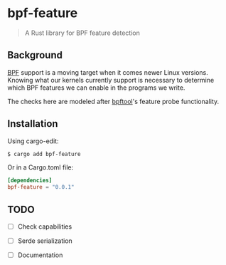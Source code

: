 # bpf-feature

> A Rust library for BPF feature detection

## Background

[BPF]() support is a moving target when it comes newer Linux versions. Knowing what our kernels currently support is necessary to determine which BPF features we can enable in the programs we write.

The checks here are modeled after [bpftool](https://github.com/libbpf/bpftool)'s feature probe functionality.

## Installation

Using cargo-edit:

```sh
$ cargo add bpf-feature
```

Or in a Cargo.toml file:

```toml
[dependencies]
bpf-feature = "0.0.1"
```

## TODO

- [ ] Check capabilities
- [ ] Serde serialization
- [ ] Documentation



